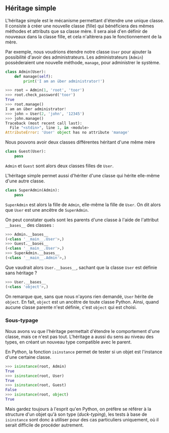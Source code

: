 ## Héritage simple

L'héritage simple est le mécanisme permettant d'étendre une unique classe.
Il consiste à créer une nouvelle classe (fille) qui bénéficiera des mêmes méthodes et attributs que sa classe mère.
Il sera aisé d'en définir de nouveaux dans la classe fille, et cela n'altèrera pas le fonctionnement de la mère.

Par exemple, nous voudrions étendre notre classe `User` pour ajouter la possibilité d'avoir des administrateurs.
Les administrateurs (`Admin`) possèderaient une nouvelle méthode, `manage`, pour administrer le système.

```python
class Admin(User):
    def manage(self):
        print('I am an über administrator!')
```

```python
>>> root = Admin(1, 'root', 'toor')
>>> root.check_password('toor')
True
>>> root.manage()
I am an über administrator!
>>> john = User(2, 'john', '12345')
>>> john.manage()
Traceback (most recent call last):
  File "<stdin>", line 1, in <module>
AttributeError: 'User' object has no attribute 'manage'
```

Nous pouvons avoir deux classes différentes héritant d'une même mère

```python
class Guest(User):
    pass
```

`Admin` et `Guest` sont alors deux classes filles de `User`.

L'héritage simple permet aussi d'hériter d'une classe qui hérite elle-même d'une autre classe.

```python
class SuperAdmin(Admin):
    pass
```

`SuperAdmin` est alors la fille de `Admin`, elle-même la fille de `User`. On dit alors que `User` est une ancêtre de `SuperAdmin`.

On peut constater quels sont les parents d'une classe à l'aide de l'attribut `__bases__` des classes :

```python
>>> Admin.__bases__
(<class '__main__.User'>,)
>>> Guest.__bases__
(<class '__main__.User'>,)
>>> SuperAdmin.__bases__
(<class '__main__.Admin'>,)
```

Que vaudrait alors `User.__bases__`, sachant que la classe `User` est définie sans héritage ?

```python
>>> User.__bases__
(<class 'object'>,)
```

On remarque que, sans que nous n'ayons rien demandé, `User` hérite de `object`.
En fait, `object` est un ancêtre de toute classe Python. Ainsi, quand aucune classe parente n'est définie, c'est `object` qui est choisi.

### Sous-typage

Nous avons vu que l'héritage permettait d'étendre le comportement d'une classe, mais ce n'est pas tout.
L'héritage a aussi du sens au niveau des types, en créant un nouveau type compatible avec le parent.

En Python, la fonction `isinstance` permet de tester si un objet est l'instance d'une certaine classe.

```python
>>> isinstance(root, Admin)
True
>>> isinstance(root, User)
True
>>> isinstance(root, Guest)
False
>>> isinstance(root, object)
True
```

Mais gardez toujours à l'esprit qu'en Python, on préfère se référer à la structure d'un objet qu'à son type (*duck-typing*), les tests à base de `isinstance` sont donc à utiliser pour des cas particuliers uniquement, où il serait difficile de procéder autrement.
